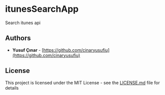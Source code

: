 # itunesSearchApp
Search itunes api

## Authors

* **Yusuf Çınar** - [https://github.com/cinaryusufiu](https://github.com/cinaryusufiu)

## License

This project is licensed under the MIT License - see the [LICENSE.md](https://github.com/cinaryusufiu/iTunesSearchApp/blob/master/LICENSE) file for details
